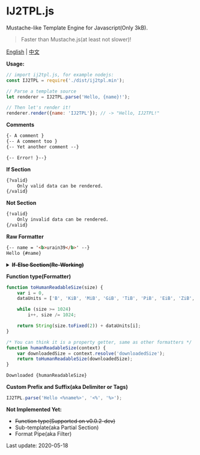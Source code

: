 # IJ2TPL.js
Mustache-like Template Engine for Javascript(Only 3kB).

> Faster than Mustache.js(at least not slower)!

[English](./README.md) | [中文](./README.zh.md)

**Usage:**
```js
// import ij2tpl.js, for example nodejs:
const IJ2TPL = require('./dist/ij2tpl.min');

// Parse a template source
let renderer = IJ2TPL.parse('Hello, {name}!');

// Then let's render it!
renderer.render({name: 'IJ2TPL'}); // -> "Hello, IJ2TPL!"
```

**Comments**
```html
{- A comment }
{-- A comment too }
{-- Yet another comment --}

{-- Error! }--}
```

**If Section**
```html
{?valid}
	Only valid data can be rendered.
{/valid}
```

**Not Section**
```html
{!valid}
	Only invalid data can be rendered.
{/valid}
```

**Raw Formatter**
```html
{-- name = '<b>urain39</b>' --}
Hello {#name}
```

<details>
<summary><del><b>If-Else Section(Re-Working)</b></del></summary>

```html
{?valid}
	Only valid data can be rendered.
{*valid}
	Oops, something's wrong?
{/valid}
```

**Notice** if-else statement still are re-working. It can be tokenized on v0.0.3, do not use it!

</details>


**Function type(Formatter)**
```js
function toHumanReadableSize(size) {
	var i = 0,
	dataUnits = ['B', 'KiB', 'MiB', 'GiB', 'TiB', 'PiB', 'EiB', 'ZiB', 'YiB', 'BiB', 'NiB', 'DiB'];

	while (size >= 1024)
		i++, size /= 1024;

	return String(size.toFixed(2)) + dataUnits[i];
}

/* You can think it is a property getter, same as other formatters */
function humanReadableSize(context) {
	var downloadedSize = context.resolve('downloadedSize');
	return toHumanReadableSize(downloadedSize);
}
```

```html
Downloaded {humanReadableSize}
```

**Custom Prefix and Suffix(aka Delimiter or Tags)**
```js
IJ2TPL.parse('Hello <%name%>', '<%', '%>');
```

**Not Implemented Yet:**
- ~~Function type(Supported on v0.0.2-dev)~~
- Sub-template(aka Partial Section)
- Format Pipe(aka Filter)

Last update: 2020-05-18
